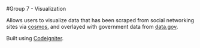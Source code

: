 #Group 7 - Visualization

Allows users to visualize data that has been scraped from social networking sites via
[cosmos](http://www.cs.cf.ac.uk/cosmos/ "cosmos"), and overlayed with government data from [data.gov](http://data.gov.uk/ "data.gov").

Built using [Codeigniter](http://ellislab.com/codeigniter "Codeigniter").